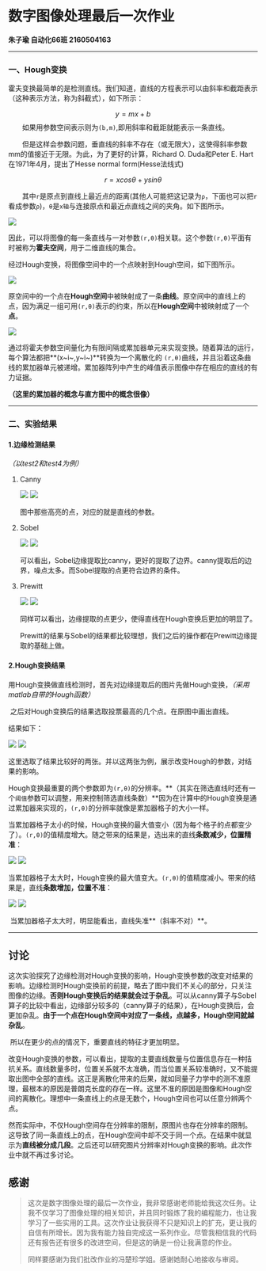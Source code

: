 # 数字图像处理最后一次作业

**朱子瑜 自动化66班 2160504163**

---

### 一、Hough变换

霍夫变换最简单的是检测直线。我们知道，直线的方程表示可以由斜率和截距表示（这种表示方法，称为斜截式），如下所示：

$$
y=mx+b
$$
  如果用参数空间表示则为`(b,m)`,即用斜率和截距就能表示一条直线。

  但是这样会参数问题，垂直线的斜率不存在（或无限大），这使得斜率参数mm的值接近于无限。为此，为了更好的计算，Richard O. Duda和Peter E. Hart在1971年4月，提出了Hesse normal form(Hesse法线式)

$$
r=xcosθ+ysinθ
$$

  其中`r`是原点到直线上最近点的距离(其他人可能把这记录为`ρ`，下面也可以把`r`看成参数`ρ`)，`θ`是`x轴`与连接原点和最近点直线之间的夹角。如下图所示。

![](https://img-blog.csdn.net/20180429101617112)

​	因此，可以将图像的每一条直线与一对参数`(r,θ)`相关联。这个参数`(r,θ)`平面有时被称为**霍夫空间**，用于二维直线的集合。

经过Hough变换，将图像空间中的一个点映射到Hough空间，如下图所示。

![](https://img-blog.csdn.net/2018042910181487)

​	原空间中的一个点在**Hough空间**中被映射成了一条**曲线**。原空间中的直线上的点，因为满足一组可用`(r,θ)`表示的约束，所以在**Hough空间**中被映射成了一个**点**。

![](https://img-blog.csdn.net/20180429102933249)



​	通过将霍夫参数空间量化为有限间隔或累加器单元来实现变换。随着算法的运行，每个算法都把**(x~i~,y~i~)**转换为一个离散化的 `(r,θ)`曲线，并且沿着这条曲线的累加器单元被递增。累加器阵列中产生的峰值表示图像中存在相应的直线的有力证据。 

**（这里的累加器的概念与直方图中的概念很像）**

---

### 二、实验结果

#### 1.边缘检测结果

_（以test2和test4为例）_

1. Canny

   <img src=test2_canny_hough.jpg />

   <img src=test4_canny_hough.jpg />

   图中那些高亮的点，对应的就是直线的参数。

2. Sobel

   <img src=test2_Sobel_hough.jpg />

   <img src=test4_Sobel_hough.jpg />

   可以看出，Sobel边缘提取比canny，更好的提取了边界。canny提取后的边界，噪点太多。而Sobel提取的点更符合边界的条件。

3. Prewitt

   <img src= test2_prewitt_hough.jpg />

   <img src=test4_prewitt_hough.jpg />

   ​	同样可以看出，边缘提取的点更少，使得直线在Hough变换后更加的明显了。

   ​	Prewitt的结果与Sobel的结果都比较理想，我们之后的操作都在Prewitt边缘提取的基础上做。

#### 2.Hough变换结果

​	用Hough变换做直线检测时，首先对边缘提取后的图片先做Hough变换，*（采用matlab自带的Hough函数）*

​	之后对Hough变换后的结果选取投票最高的几个点。在原图中画出直线。

结果如下：

<img src= test2_reso5_peaks0.3max.jpg />

<img src= test4_reso0.5_peaks0.3max.jpg />

​	这里选取了结果比较好的两张。并以这两张为例，展示改变Hough的参数，对结果的影响。

​	Hough变换最重要的两个参数即为`(r,θ)`的分辨率。**（其实在筛选直线时还有一个`阈值`参数可以调整，用来控制筛选直线条数）**因为在计算中的Hough变换是通过累加器来实现的，`(r,θ)`的分辨率就像是累加器格子的大小一样。

​	当累加器格子太小的时候，Hough变换的最大值变小（因为每个格子的点都变少了）。`(r,θ)`的值精度增大。随之带来的结果是，选出来的直线**条数减少，位置精准**：

<img src=test2_reso0.5_peaks0.3max.jpg />

<img src= test2_prewitt_hough.jpg />

​	当累加器格子太大时，Hough变换的最大值变大。`(r,θ)`的值精度减小。带来的结果是，直线**条数增加，位置不准**：

<img src= test2_reso10_peaks0.3max.jpg />

<img src= test2_prewitt_hough_Reso10.jpg />

​	当累加器格子太大时，明显能看出，直线失准**（斜率不对）**。

---
讨论
---
​	这次实验探究了边缘检测对Hough变换的影响，Hough变换参数的改变对结果的影响。边缘检测时Hough变换前的前提，略去了图中我们不关心的部分，只关注图像的边缘。**否则Hough变换后的结果就会过于杂乱**。可以从canny算子与Sobel算子的比较中看出，边缘部分较多的（canny算子的结果），在Hough变换后，会更加杂乱。**由于一个点在Hough空间中对应了一条线，点越多，Hough空间就越杂乱**。

​	所以在更少的点的情况下，重要直线的特征才更加明显。

​	改变Hough变换的参数，可以看出，提取的主要直线数量与位置信息存在一种拮抗关系。直线数量多时，位置关系就不太准确，而当位置关系较准确时，又不能提取出图中全部的直线。这正是离散化带来的后果，就如同量子力学中的测不准原理，最根本的原因是普朗克长度的存在一样。这里不准的原因是图像和Hough空间的离散化。理想中一条直线上的点是无数个，Hough空间也可以任意分辨两个点。

​	然而实际中，不仅Hough空间存在分辨率的限制，原图片也存在分辨率的限制。这导致了同一条直线上的点，在Hough空间中却不交于同一个点。在结果中就显示为**直线被分成几段**。之后还可以研究图片分辨率对Hough变换的影响。此次作业中就不再过多讨论。

## 感谢



> 这次是数字图像处理的最后一次作业，我非常感谢老师能给我这次任务。让我不仅学习了图像处理的相关知识，并且同时锻炼了我的编程能力，也让我学习了一些实用的工具。这次作业让我获得不只是知识上的扩充，更让我的自信有所增长。因为我有能力独自完成这一系列作业。尽管我相信我的代码还有报告还有很多的改进空间，但是这的确是一份让我满意的作业。
>
> 同样要感谢为我们批改作业的冯楚珍学姐。感谢她耐心地接收与审阅。







   






